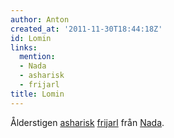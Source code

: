 ```yaml
---
author: Anton
created_at: '2011-11-30T18:44:18Z'
id: Lomin
links:
  mention:
  - Nada
  - asharisk
  - frijarl
title: Lomin
---
```


Ålderstigen [asharisk][] [frijarl] från [Nada].

  [asharisk]: asharisk
  [frijarl]: frijarl
  [Nada]: Nada
